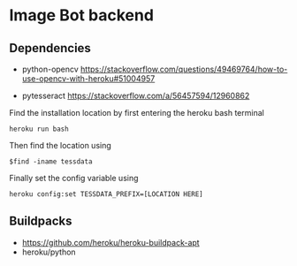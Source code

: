 # Image Bot backend 

## Dependencies

- python-opencv
https://stackoverflow.com/questions/49469764/how-to-use-opencv-with-heroku#51004957

- pytesseract
https://stackoverflow.com/a/56457594/12960862


Find the installation location by first entering the heroku bash terminal

`heroku run bash`

Then find the location using 

`$find -iname tessdata`

Finally set the config variable using 

`heroku config:set TESSDATA_PREFIX=[LOCATION HERE]` 

## Buildpacks 
- https://github.com/heroku/heroku-buildpack-apt
- heroku/python